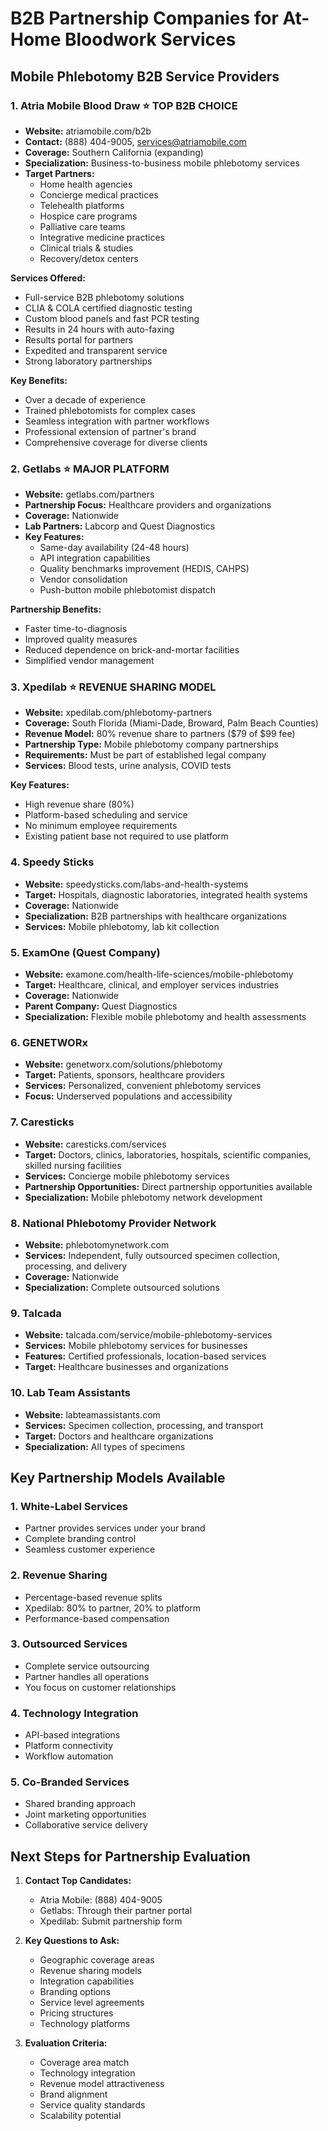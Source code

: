# B2B Partnership Companies for At-Home Bloodwork Services

## Mobile Phlebotomy B2B Service Providers

### 1. Atria Mobile Blood Draw ⭐ **TOP B2B CHOICE**
- **Website:** atriamobile.com/b2b
- **Contact:** (888) 404-9005, services@atriamobile.com
- **Coverage:** Southern California (expanding)
- **Specialization:** Business-to-business mobile phlebotomy services
- **Target Partners:** 
  - Home health agencies
  - Concierge medical practices
  - Telehealth platforms
  - Hospice care programs
  - Palliative care teams
  - Integrative medicine practices
  - Clinical trials & studies
  - Recovery/detox centers

**Services Offered:**
- Full-service B2B phlebotomy solutions
- CLIA & COLA certified diagnostic testing
- Custom blood panels and fast PCR testing
- Results in 24 hours with auto-faxing
- Results portal for partners
- Expedited and transparent service
- Strong laboratory partnerships

**Key Benefits:**
- Over a decade of experience
- Trained phlebotomists for complex cases
- Seamless integration with partner workflows
- Professional extension of partner's brand
- Comprehensive coverage for diverse clients

### 2. Getlabs ⭐ **MAJOR PLATFORM**
- **Website:** getlabs.com/partners
- **Partnership Focus:** Healthcare providers and organizations
- **Coverage:** Nationwide
- **Lab Partners:** Labcorp and Quest Diagnostics
- **Key Features:**
  - Same-day availability (24-48 hours)
  - API integration capabilities
  - Quality benchmarks improvement (HEDIS, CAHPS)
  - Vendor consolidation
  - Push-button mobile phlebotomist dispatch

**Partnership Benefits:**
- Faster time-to-diagnosis
- Improved quality measures
- Reduced dependence on brick-and-mortar facilities
- Simplified vendor management

### 3. Xpedilab ⭐ **REVENUE SHARING MODEL**
- **Website:** xpedilab.com/phlebotomy-partners
- **Coverage:** South Florida (Miami-Dade, Broward, Palm Beach Counties)
- **Revenue Model:** 80% revenue share to partners ($79 of $99 fee)
- **Partnership Type:** Mobile phlebotomy company partnerships
- **Requirements:** Must be part of established legal company
- **Services:** Blood tests, urine analysis, COVID tests

**Key Features:**
- High revenue share (80%)
- Platform-based scheduling and service
- No minimum employee requirements
- Existing patient base not required to use platform

### 4. Speedy Sticks
- **Website:** speedysticks.com/labs-and-health-systems
- **Target:** Hospitals, diagnostic laboratories, integrated health systems
- **Coverage:** Nationwide
- **Specialization:** B2B partnerships with healthcare organizations
- **Services:** Mobile phlebotomy, lab kit collection

### 5. ExamOne (Quest Company)
- **Website:** examone.com/health-life-sciences/mobile-phlebotomy
- **Target:** Healthcare, clinical, and employer services industries
- **Coverage:** Nationwide
- **Parent Company:** Quest Diagnostics
- **Specialization:** Flexible mobile phlebotomy and health assessments

### 6. GENETWORx
- **Website:** genetworx.com/solutions/phlebotomy
- **Target:** Patients, sponsors, healthcare providers
- **Services:** Personalized, convenient phlebotomy services
- **Focus:** Underserved populations and accessibility

### 7. Caresticks
- **Website:** caresticks.com/services
- **Target:** Doctors, clinics, laboratories, hospitals, scientific companies, skilled nursing facilities
- **Services:** Concierge mobile phlebotomy services
- **Partnership Opportunities:** Direct partnership opportunities available
- **Specialization:** Mobile phlebotomy network development

### 8. National Phlebotomy Provider Network
- **Website:** phlebotomynetwork.com
- **Services:** Independent, fully outsourced specimen collection, processing, and delivery
- **Coverage:** Nationwide
- **Specialization:** Complete outsourced solutions

### 9. Talcada
- **Website:** talcada.com/service/mobile-phlebotomy-services
- **Services:** Mobile phlebotomy services for businesses
- **Features:** Certified professionals, location-based services
- **Target:** Healthcare businesses and organizations

### 10. Lab Team Assistants
- **Website:** labteamassistants.com
- **Services:** Specimen collection, processing, and transport
- **Target:** Doctors and healthcare organizations
- **Specialization:** All types of specimens

## Key Partnership Models Available

### 1. White-Label Services
- Partner provides services under your brand
- Complete branding control
- Seamless customer experience

### 2. Revenue Sharing
- Percentage-based revenue splits
- Xpedilab: 80% to partner, 20% to platform
- Performance-based compensation

### 3. Outsourced Services
- Complete service outsourcing
- Partner handles all operations
- You focus on customer relationships

### 4. Technology Integration
- API-based integrations
- Platform connectivity
- Workflow automation

### 5. Co-Branded Services
- Shared branding approach
- Joint marketing opportunities
- Collaborative service delivery

## Next Steps for Partnership Evaluation

1. **Contact Top Candidates:**
   - Atria Mobile: (888) 404-9005
   - Getlabs: Through their partner portal
   - Xpedilab: Submit partnership form

2. **Key Questions to Ask:**
   - Geographic coverage areas
   - Revenue sharing models
   - Integration capabilities
   - Branding options
   - Service level agreements
   - Pricing structures
   - Technology platforms

3. **Evaluation Criteria:**
   - Coverage area match
   - Technology integration
   - Revenue model attractiveness
   - Brand alignment
   - Service quality standards
   - Scalability potential

